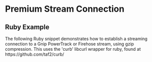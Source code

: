 <h1>Premium Stream Connection</h1>
<h2>Ruby Example</h2>
<p>The following Ruby snippet demonstrates how to establish a streaming connection to a Gnip PowerTrack or Firehose stream, using gzip compression. This uses the 'curb' libcurl wrapper for ruby, found at https://github.com/taf2/curb/</p>
